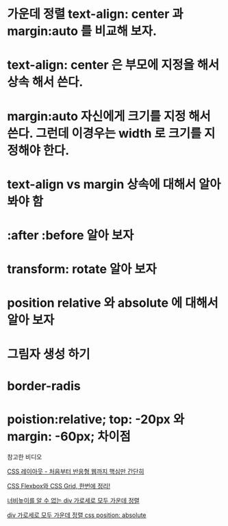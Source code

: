 # 가운데 정렬 text-align: center 과  margin:auto 를 비교해 보자.
# text-align: center 은 부모에 지정을 해서 상속 해서 쓴다.
# margin:auto 자신에게 크기를 지정 해서 쓴다. 그런데 이경우는 width 로 크기를 지정해야 한다.
# text-align vs margin 상속에 대해서 알아 봐야 함

# :after :before 알아 보자
# transform: rotate 알아 보자
# position relative 와 absolute 에 대해서 알아 보자
# 그림자 생성 하기 
# border-radis

# poistion:relative; top: -20px 와 margin: -60px; 차이점

참고한 비디오

[CSS 레이아웃 - 처음부터 반응형 웹까지 핵심만 간단히](https://www.youtube.com/watch?v=Zny5Vxqk6Mk&t=1428s)

[CSS Flexbox와 CSS Grid, 한번에 정리!](https://www.youtube.com/watch?v=eprXmC_j9A4&t=1106s)

[너비높이를 알 수 없는 div 가로세로 모두 가운데 정렬](https://www.youtube.com/watch?v=78-X1JGvCZU)

[div 가로세로 모두 가운데 정렬 css position: absolute](https://www.youtube.com/watch?v=vdvLfkn9wp4&t=644s)